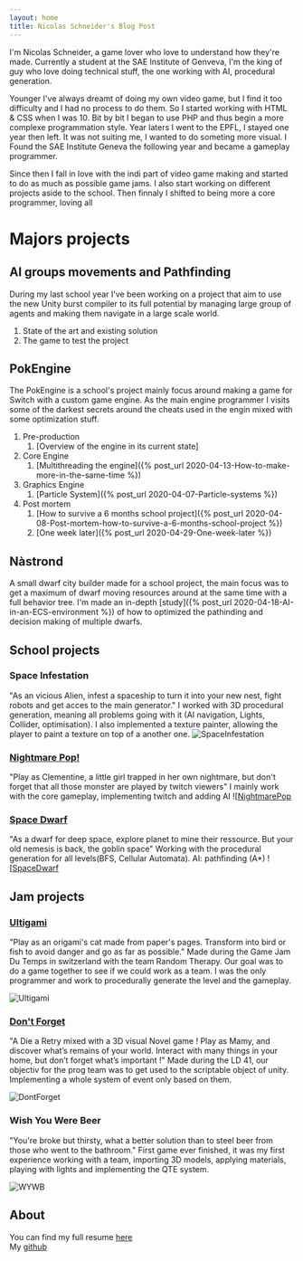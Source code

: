 ```yaml
---
layout: home
title: Nicolas Schneider's Blog Post
---
```



I'm Nicolas Schneider, a game lover who love to understand how they're made. Currently a student at the SAE Institute of Genveva, I'm the king of guy who love doing technical stuff, the one working with AI, procedural generation.

Younger I've always dreamt of doing my own video game, but I find it too difficulty and I had no process to do them. So I started working with HTML & CSS when I was 10. Bit by bit I began to use PHP and thus begin a more complexe programmation style. Year laters I went to the EPFL, I stayed one year then left. It was not suiting me, I wanted to do someting more visual. I Found the SAE Institute Geneva the following year and became a gameplay programmer.

Since then I fall in love with the indi part of video game making and started to do as much as possible game jams. I also start working on different projects aside to the school. Then finnaly I shifted to being more a core programmer, loving all

# Majors projects

## AI groups movements and Pathfinding

During my last school year I've been working on a project that aim to use the new Unity burst compiler to its full potential by managing large group of agents and making them navigate in a large scale world. 
1. State of the art and existing solution
2. The game to test the project

## PokEngine

The PokEngine is a school's project mainly focus around making a game for Switch with a custom game engine. As the main engine programmer I visits some of the darkest secrets around the cheats used in the engin mixed with some optimization stuff. 
1. Pre-production
    1. [Overview of the engine in its current state]
2. Core Engine
    1. [Multithreading the engine]({% post_url 2020-04-13-How-to-make-more-in-the-same-time %})
2. Graphics Engine
    1. [Particle System]({% post_url 2020-04-07-Particle-systems %}) 
4. Post mortem
    1. [How to survive a 6 months school project]({% post_url 2020-04-08-Post-mortem-how-to-survive-a-6-months-school-project %}) 
    2. [One week later]({% post_url 2020-04-29-One-week-later %})


## Nàstrond

A small dwarf city builder made for a school project, the main focus was to get a maximum of dwarf moving resources around at the same time with a full behavior tree. I'm made an in-depth [study]({% post_url 2020-04-18-AI-in-an-ECS-environment %}) of how to optimized the pathinding and decision making of multiple dwarfs.

## School projects

### Space Infestation
"As an vicious Alien, infest a spaceship to turn it into your new nest, fight robots and get acces to the main generator."
I worked with 3D procedural generation, meaning all problems going with it (AI navigation, Lights, Collider, optimisation). I also implemented a texture painter, allowing the player to paint a texture on top of a another one.
![SpaceInfestation](../assets/images/space_infestation.png)

### [Nightmare Pop!](https://store.steampowered.com/app/808020/Nightmare_Pop/)
"Play as Clementine, a little girl trapped in her own nightmare, but don't forget that all those monster are played by twitch viewers"
I mainly work with the core gameplay, implementing twitch and adding AI
![[NightmarePop](../assets/images/nightmare_pop.png)

### [Space Dwarf](https://github.com/Surue/SpaceDwarfs)
"As a dwarf for deep space, explore planet to mine their ressource. But your old nemesis is back, the goblin space"
Working with the procedural generation for all levels(BFS, Cellular Automata). AI: pathfinding (A*)
![[SpaceDwarf](../assets/images/space_dwarf.png)

## Jam projects

### [Ultigami](https://randomtherapy.itch.io/ultigami.html)
"Play as an origami's cat made from paper's pages. Transform into bird or fish to avoid danger and go as far as possible."
Made during the Game Jam Du Temps in switzerland with the team Random Therapy. Our goal was to do a game together to see if we could work as a team. I was the only programmer and work to procedurally generate the level and the gameplay.

![Ultigami](../assets/images/ultigami.png)

### [Don't Forget](https://ldjam.com/events/ludum-dare/41/dont-forget)
"A Die a Retry mixed with a 3D visual Novel game ! Play as Mamy, and discover what’s remains of your world. Interact with many things in your home, but don’t forget what’s important !"
Made during the LD 41, our objectiv for the prog team was to get used to the scriptable object of unity. Implementing a whole system of event only based on them.

![DontForget](../assets/images/dont_forget.png)

### Wish You Were Beer
"You're broke but thirsty, what a better solution than to steel beer from those who went to the bathroom."
First game ever finished, it was my first experience working with a team, importing 3D models, applying materials, playing with lights and implementing the QTE system.

![WYWB](../assets/images/wish_you_were_beer.png)

## About
You can find my full resume [here](../assets/pdfs/CV_2.pdf)\
My [github](https://github.com/Surue)
